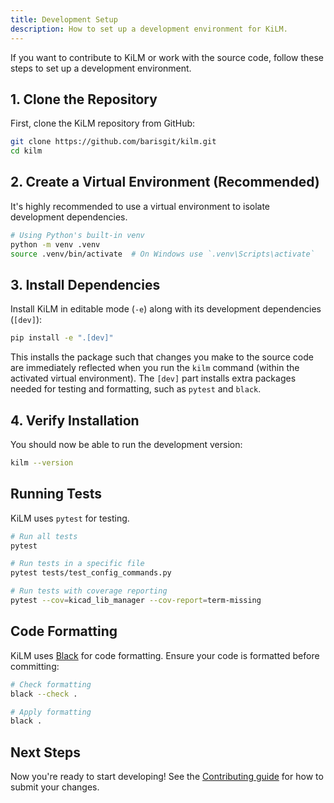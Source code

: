 ```yaml
---
title: Development Setup
description: How to set up a development environment for KiLM.
---
```


If you want to contribute to KiLM or work with the source code, follow these steps to set up a development environment.

## 1. Clone the Repository

First, clone the KiLM repository from GitHub:

```bash
git clone https://github.com/barisgit/kilm.git
cd kilm
```

## 2. Create a Virtual Environment (Recommended)

It's highly recommended to use a virtual environment to isolate development dependencies.

```bash
# Using Python's built-in venv
python -m venv .venv
source .venv/bin/activate  # On Windows use `.venv\Scripts\activate`
```

## 3. Install Dependencies

Install KiLM in editable mode (`-e`) along with its development dependencies (`[dev]`):

```bash
pip install -e ".[dev]"
```

This installs the package such that changes you make to the source code are immediately reflected when you run the `kilm` command (within the activated virtual environment).
The `[dev]` part installs extra packages needed for testing and formatting, such as `pytest` and `black`.

## 4. Verify Installation

You should now be able to run the development version:

```bash
kilm --version
```

## Running Tests

KiLM uses `pytest` for testing.

```bash
# Run all tests
pytest

# Run tests in a specific file
pytest tests/test_config_commands.py

# Run tests with coverage reporting
pytest --cov=kicad_lib_manager --cov-report=term-missing
```

## Code Formatting

KiLM uses [Black](https://github.com/psf/black) for code formatting. Ensure your code is formatted before committing:

```bash
# Check formatting
black --check .

# Apply formatting
black .
```

## Next Steps

Now you're ready to start developing! See the [Contributing guide](/community/contributing/) for how to submit your changes.
